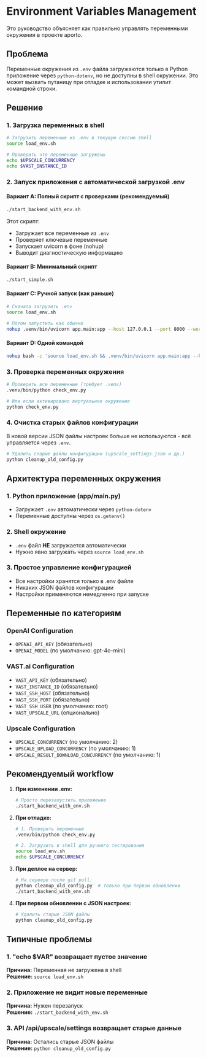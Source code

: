 # Environment Variables Management

Это руководство объясняет как правильно управлять переменными окружения в проекте aporto.

## Проблема

Переменные окружения из `.env` файла загружаются только в Python приложение через `python-dotenv`, но не доступны в shell окружении. Это может вызвать путаницу при отладке и использовании утилит командной строки.

## Решение

### 1. Загрузка переменных в shell

```bash
# Загрузить переменные из .env в текущую сессию shell
source load_env.sh

# Проверить что переменные загружены
echo $UPSCALE_CONCURRENCY
echo $VAST_INSTANCE_ID
```

### 2. Запуск приложения с автоматической загрузкой .env

#### Вариант A: Полный скрипт с проверками (рекомендуемый)
```bash
./start_backend_with_env.sh
```

Этот скрипт:
- Загружает все переменные из `.env`
- Проверяет ключевые переменные
- Запускает uvicorn в фоне (nohup)
- Выводит диагностическую информацию

#### Вариант B: Минимальный скрипт
```bash
./start_simple.sh
```

#### Вариант C: Ручной запуск (как раньше)
```bash
# Сначала загрузить .env
source load_env.sh

# Потом запустить как обычно
nohup .venv/bin/uvicorn app.main:app --host 127.0.0.1 --port 8000 --workers 2 >> backend.log 2>&1 &
```

#### Вариант D: Одной командой
```bash
nohup bash -c 'source load_env.sh && .venv/bin/uvicorn app.main:app --host 127.0.0.1 --port 8000 --workers 2' >> backend.log 2>&1 &
```

### 3. Проверка переменных окружения

```bash
# Проверить все переменные (требует .venv)
.venv/bin/python check_env.py

# Или если активировано виртуальное окружение
python check_env.py
```

### 4. Очистка старых файлов конфигурации

В новой версии JSON файлы настроек больше не используются - всё управляется через `.env`.

```bash
# Удалить старые файлы конфигурации (upscale_settings.json и др.)
python cleanup_old_config.py
```

## Архитектура переменных окружения

### 1. Python приложение (app/main.py)
- Загружает `.env` автоматически через `python-dotenv`
- Переменные доступны через `os.getenv()`

### 2. Shell окружение
- `.env` файл **НЕ** загружается автоматически
- Нужно явно загружать через `source load_env.sh`

### 3. Простое управление конфигурацией
- Все настройки хранятся только в .env файле
- Никаких JSON файлов конфигурации
- Настройки применяются немедленно при запуске

## Переменные по категориям

### OpenAI Configuration
- `OPENAI_API_KEY` (обязательно)
- `OPENAI_MODEL` (по умолчанию: gpt-4o-mini)

### VAST.ai Configuration
- `VAST_API_KEY` (обязательно)
- `VAST_INSTANCE_ID` (обязательно)
- `VAST_SSH_HOST` (обязательно)
- `VAST_SSH_PORT` (обязательно)
- `VAST_SSH_USER` (по умолчанию: root)
- `VAST_UPSCALE_URL` (опционально)

### Upscale Configuration
- `UPSCALE_CONCURRENCY` (по умолчанию: 2)
- `UPSCALE_UPLOAD_CONCURRENCY` (по умолчанию: 1)
- `UPSCALE_RESULT_DOWNLOAD_CONCURRENCY` (по умолчанию: 1)

## Рекомендуемый workflow

1. **При изменении .env:**
   ```bash
   # Просто перезапустить приложение
   ./start_backend_with_env.sh
   ```

2. **При отладке:**
   ```bash
   # 1. Проверить переменные
   .venv/bin/python check_env.py
   
   # 2. Загрузить в shell для ручного тестирования
   source load_env.sh
   echo $UPSCALE_CONCURRENCY
   ```

3. **При деплое на сервер:**
   ```bash
   # На сервере после git pull:
   python cleanup_old_config.py  # только при первом обновлении
   ./start_backend_with_env.sh
   ```

4. **При первом обновлении с JSON настроек:**
   ```bash
   # Удалить старые JSON файлы
   python cleanup_old_config.py
   ```

## Типичные проблемы

### 1. "echo $VAR" возвращает пустое значение
**Причина:** Переменная не загружена в shell  
**Решение:** `source load_env.sh`

### 2. Приложение не видит новые переменные
**Причина:** Нужен перезапуск  
**Решение:** `./start_backend_with_env.sh`

### 3. API /api/upscale/settings возвращает старые данные
**Причина:** Остались старые JSON файлы  
**Решение:** `python cleanup_old_config.py`
